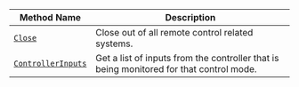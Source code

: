 Method Name | Description
----------- | -----------
[`Close`](/build/configure/services/base-rc/#close) | Close out of all remote control related systems.
[`ControllerInputs`](/build/configure/services/base-rc/#controllerinputs) | Get a list of inputs from the controller that is being monitored for that control mode.
